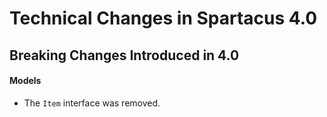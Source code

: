 # Technical Changes in Spartacus 4.0

## Breaking Changes Introduced in 4.0
#### Models

- The `Item` interface was removed.
